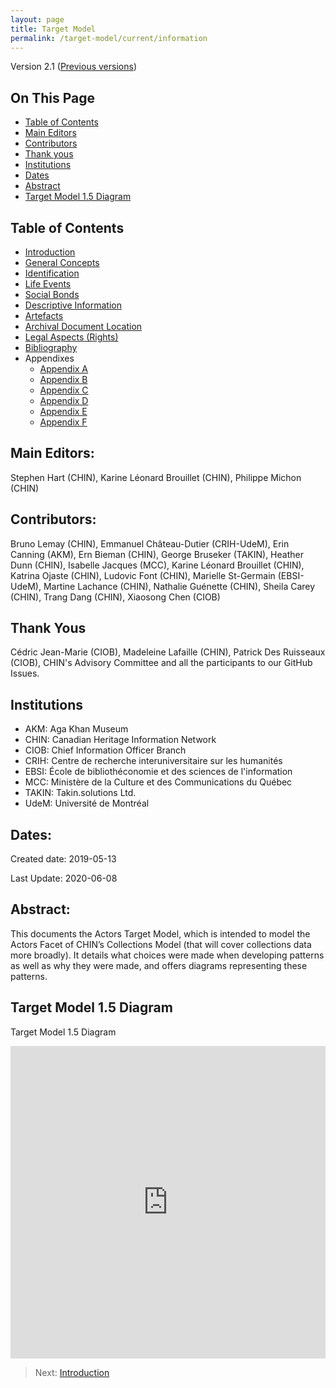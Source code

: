 ```yaml
---
layout: page
title: Target Model
permalink: /target-model/current/information
---
```

Version 2.1 ([Previous versions](/target-model))

## On This Page

* [Table of Contents](#table-of-contents)
* [Main Editors](#main-editors)
* [Contributors](#contributors)
* [Thank yous](#thank-yous)
* [Institutions](#institutions)
* [Dates](#dates)
* [Abstract](#abstract)
* [Target Model 1.5 Diagram](#target-model-15-diagram)

## Table of Contents

* [Introduction](/collections-model/target-model/current/introduction)
* [General Concepts](/collections-model/target-model/current/general-concepts)
* [Identification](/collections-model/target-model/current/identification)
* [Life Events](/collections-model/target-model/current/life-events)
* [Social Bonds](/collections-model/target-model/current/social-bonds)
* [Descriptive Information](/collections-model/target-model/current/descriptive-information)
* [Artefacts](/collections-model/target-model/current/artefacts)
* [Archival Document Location](/collections-model/target-model/current/archival-document-location)
* [Legal Aspects (Rights)](/collections-model/target-model/current/legal-aspects-rights)
* [Bibliography](/collections-model/target-model/current/bibliography)
* Appendixes
	* [Appendix A](/collections-model/target-model/current/appendix-a-data-provenance)
	* [Appendix B](/collections-model/target-model/current/appendix-b-appellations)
	* [Appendix C](/collections-model/target-model/current/appendix-c-identity)
	* [Appendix D](/collections-model/target-model/current/appendix-d-relationships)
	* [Appendix E](/collections-model/target-model/current/appendix-e-moving-events)
	* [Appendix F](/collections-model/target-model/current/appendix-f-discussions)

## Main Editors: 

Stephen Hart (CHIN), Karine Léonard Brouillet (CHIN), Philippe Michon (CHIN)

## Contributors: 

Bruno Lemay (CHIN), Emmanuel Château-Dutier (CRIH-UdeM), Erin Canning (AKM), Ern Bieman (CHIN), George Bruseker (TAKIN), Heather Dunn (CHIN), Isabelle Jacques (MCC), Karine Léonard Brouillet (CHIN), Katrina Ojaste (CHIN), Ludovic Font (CHIN),  Marielle St-Germain (EBSI-UdeM), Martine Lachance (CHIN), Nathalie Guénette (CHIN), Sheila Carey (CHIN), Trang Dang (CHIN), Xiaosong Chen (CIOB)

## Thank Yous

 Cédric Jean-Marie (CIOB), Madeleine Lafaille (CHIN), Patrick Des Ruisseaux (CIOB), CHIN's Advisory Committee and all the participants to our GitHub Issues.

## Institutions

* AKM: Aga Khan Museum 
* CHIN: Canadian Heritage Information Network 
* CIOB: Chief Information Officer Branch 
* CRIH: Centre de recherche interuniversitaire sur les humanités
* EBSI: École de bibliothéconomie et des sciences de l'information
* MCC: Ministère de la Culture et des Communications du Québec 
* TAKIN: Takin.solutions Ltd.
* UdeM: Université de Montréal

## Dates: 

Created date: 2019-05-13

Last Update: 2020-06-08

## Abstract: 

This documents the Actors Target Model, which is intended to model the Actors Facet of CHIN’s Collections Model (that will cover collections data more broadly). It details what choices were made when developing patterns as well as why they were made, and offers diagrams representing these patterns.

## Target Model 1.5 Diagram

<a name="_Actors2.0"></a>Target Model 1.5 Diagram
<iframe frameborder="0" style="width:100%;height:500px;" src="https://app.diagrams.net/?lightbox=1&highlight=0000ff&edit=_blank&layers=1&nav=1&title=_Actors2.0.drawio#Uhttps%3A%2F%2Fdrive.google.com%2Fuc%3Fid%3D1DbJDxz4p_R1VbLYgzzPbQ6YLNW6R0ArI%26export%3Ddownload"></iframe>


> Next: [Introduction](/collections-model/target-model/current/introduction)